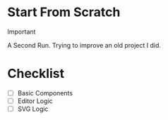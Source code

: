 # Start From Scratch

> [!IMPORTANT]
> A Second Run. Trying to improve an old project I did.

# Checklist

- [ ] Basic Components
- [ ] Editor Logic
- [ ] SVG Logic
